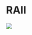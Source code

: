 # RAII

[![](http://img.youtube.com/vi/ku63_cYxEZY/0.jpg)](http://www.youtube.com/watch?v=ku63_cYxEZY "RAII en Español")
